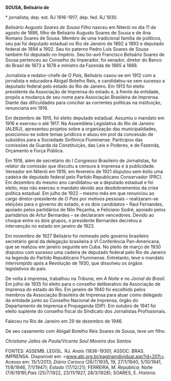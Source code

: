 **SOUSA, Belisário de**

\* jornalista; dep. est. RJ 1916-1917; dep. fed. RJ 1930.

*Belisário Augusto Soares de Sousa Filho* nasceu em Niterói no dia 11 de
agosto de 1886, filho de Belisário Augusto Soares de Sousa e de Ana
Romano Soares de Sousa. Membro de uma tradicional família de políticos,
seu pai foi deputado estadual no Rio de Janeiro de 1892 a 1893 e
deputado federal de 1894 a 1902. Seu tio paterno Pedro Luís Soares de
Sousa também foi deputado no Império. Seu tio-avô Francisco Belisário
Soares de Sousa pertenceu ao Conselho do Imperador, foi senador, diretor
do Banco do Brasil de 1873 a 1878 e ministro da Fazenda de 1885 a 1888.

Jornalista e redator-chefe de *O País*, Belisário casou-se em 1912 com a
jornalista e educadora Abigail Botelho Reis, e candidatou-se sem sucesso
a deputado federal pelo estado do Rio de Janeiro. Em 1913 foi eleito
presidente da Associação de Imprensa do estado e, à frente da entidade,
propôs a mudança de seu nome para Associação Brasileira de Imprensa.
Diante das dificuldades para conciliar as correntes políticas na
instituição, renunciaria em 1916.

Em dezembro de 1915, foi eleito deputado estadual. Assumiu o mandato em
1916 e exerceu-o até 1917. Na Assembleia Legislativa do Rio de Janeiro
(ALERJ), apresentou projetos sobre a organização das municipalidades,
posicionou-se sobre temas jurídicos e atuou em prol da concessão de
subsídios para a Sociedade Sinfônica Fluminense. Participou das
comissões da Guarda da Constituição, das Leis e Poderes, e de Fazenda,
Orçamento e Força Pública.

Em 1918, além de secretário do I Congresso Brasileiro de Jornalistas,
foi relator da comissão que discutiu a censura à imprensa e à
publicidade. Vereador em Niterói em 1919, em fevereiro de 1921 disputou
sem êxito uma cadeira de deputado federal pelo Partido Republicano
Conservador (PRC). Em dezembro do mesmo ano candidatou-se a deputado
estadual e foi eleito, mas não exerceu o mandato devido aos
desdobramentos da crise política estadual. Em julho de 1922 – mesmo mês
em que renunciou ao cargo diretor-presidente de *O País* por motivos
pessoais – realizaram-se eleições para o governo do estado, e os dois
candidatos – Raul Fernandes, apoiado pelos partidários de Nilo Peçanha,
e Feliciano Sodré, apoiado pelos partidários de Artur Bernardes – se
declararam vencedores. Devido ao choque entre os dois grupos, o
presidente Bernardes decretou a intervenção no estado em janeiro de
1923.

Em novembro de 1927 Belisário foi nomeado pelo governo brasileiro
secretário geral da delegação brasileira à VI Conferência Pan-Americana,
que se realizou em janeiro seguinte em Cuba. No pleito de março de 1930
disputou com sucesso uma cadeira de deputado federal pelo Rio de Janeiro
na legenda do Partido Republicano Fluminense. Entretanto, teve o mandato
interrompido após a Revolução de 1930, que dissolveu os órgãos
legislativos do país.

De volta à imprensa, trabalhou na *Tribuna*, em *A Noite* e no *Jornal
do Brasil*. Em julho de 1935 foi eleito para o conselho deliberativo da
Associação de Imprensa do estado do Rio. Em janeiro de 1940 foi
escolhido pelos membros da Associação Brasileira de Imprensa para atuar
como delegado da entidade junto ao Conselho Nacional de Imprensa, órgão
do Departamento de Imprensa e Propaganda (DIP). Em outubro de 1941 foi
eleito suplente do conselho fiscal do Sindicato dos Jornalistas
Profissionais.

Faleceu no Rio de Janeiro em 29 de dezembro de 1946.

De seu casamento com Abigail Botelho Reis Soares de Sousa, teve um
filho.

*Christiane Jalles de Paula/Vicente Saul Moreira dos Santos*

FONTES: ASSEMB. LEGISL. RJ. *Anais* (1836-1930); ASSOC. BRAS. IMPRENSA.
Disponível em: \<www.abi.org.br/paginaindividual.asp?id=201\>. Acesso
em: 15/1/2013; *Diário Carioca* (26/7/1935, 19, 27/1/1940, 5/10/1941,
11/8/1946, 7/1/1947); *Estado* (17/12/21); FERREIRA, M. *República*;
Noite (7/6/1919);*País* (25/7/1922, 23/11/1927, 28/3/1928); SOARES, E.
*História*.
